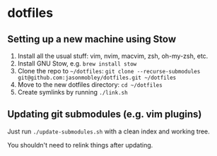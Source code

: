 # dotfiles

## Setting up a new machine using Stow

1. Install all the usual stuff: vim, nvim, macvim, zsh, oh-my-zsh, etc.
2. Install GNU Stow,
   e.g. `brew install stow`
3. Clone the repo to `~/dotfiles`:
   `git clone --recurse-submodules git@github.com:jasonmobley/dotfiles.git ~/dotfiles`
4. Move to the new dotfiles directory:
   `cd ~/dotfiles`
5. Create symlinks by running `./link.sh`

## Updating git submodules (e.g. vim plugins)

Just run `./update-submodules.sh` with a clean index and working tree.

You shouldn't need to relink things after updating.
